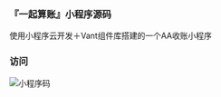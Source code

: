 ### 『一起算账』小程序源码

使用小程序云开发＋Vant组件库搭建的一个AA收账小程序

### 访问

![小程序码](https://677a-gzhiyi-154dd4-1256703754.tcb.qcloud.la/gh_37025334a047_258.jpg?sign=dd6658715e72decd2dee35f1010d2b8d&t=1545806236)
